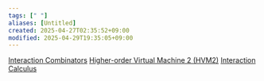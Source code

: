 ```yaml
---
tags: [" "]
aliases: [Untitled]
created: 2025-04-27T02:35:52+09:00
modified: 2025-04-29T19:35:05+09:00
---
```


[Interaction Combinators](https://core.ac.uk/download/pdf/81113716.pdf)
[Higher-order Virtual Machine 2 (HVM2)](https://github.com/HigherOrderCO/HVM/tree/main)
[Interaction Calculus](https://github.com/VictorTaelin/Interaction-Calculus)